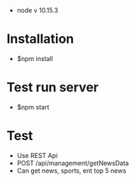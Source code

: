 * node v 10.15.3

# Installation
* $npm install

# Test run server
* $npm start

# Test
* Use REST Api 
* POST /api/management/getNewsData
* Can get news, sports, ent top 5 news

